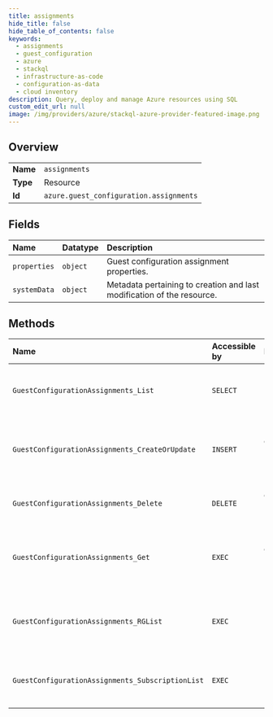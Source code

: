 ```yaml
---
title: assignments
hide_title: false
hide_table_of_contents: false
keywords:
  - assignments
  - guest_configuration
  - azure    
  - stackql
  - infrastructure-as-code
  - configuration-as-data
  - cloud inventory
description: Query, deploy and manage Azure resources using SQL
custom_edit_url: null
image: /img/providers/azure/stackql-azure-provider-featured-image.png
---
```

  
    

## Overview
<table><tbody>
<tr><td><b>Name</b></td><td><code>assignments</code></td></tr>
<tr><td><b>Type</b></td><td>Resource</td></tr>
<tr><td><b>Id</b></td><td><code>azure.guest_configuration.assignments</code></td></tr>
</tbody></table>

## Fields
| Name | Datatype | Description |
|:-----|:---------|:------------|
| `properties` | `object` | Guest configuration assignment properties. |
| `systemData` | `object` | Metadata pertaining to creation and last modification of the resource. |
## Methods
| Name | Accessible by | Required Params | Description |
|:-----|:--------------|:----------------|:------------|
| `GuestConfigurationAssignments_List` | `SELECT` | `resourceGroupName, subscriptionId, vmName` | List all guest configuration assignments for a virtual machine. |
| `GuestConfigurationAssignments_CreateOrUpdate` | `INSERT` | `guestConfigurationAssignmentName, resourceGroupName, subscriptionId, vmName` | Creates an association between a VM and guest configuration |
| `GuestConfigurationAssignments_Delete` | `DELETE` | `guestConfigurationAssignmentName, resourceGroupName, subscriptionId, vmName` | Delete a guest configuration assignment |
| `GuestConfigurationAssignments_Get` | `EXEC` | `guestConfigurationAssignmentName, resourceGroupName, subscriptionId, vmName` | Get information about a guest configuration assignment |
| `GuestConfigurationAssignments_RGList` | `EXEC` | `resourceGroupName, subscriptionId` | List all guest configuration assignments for a resource group. |
| `GuestConfigurationAssignments_SubscriptionList` | `EXEC` | `subscriptionId` | List all guest configuration assignments for a subscription. |
